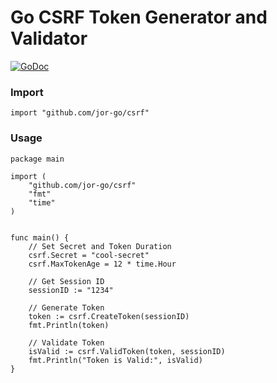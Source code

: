 # Go CSRF Token Generator and Validator 
[![GoDoc](https://godoc.org/github.com/jor-go/csrf?status.svg)](https://godoc.org/github.com/jor-go/csrf)

### Import
``` golang
import "github.com/jor-go/csrf"
```

### Usage
``` golang
package main

import (
	"github.com/jor-go/csrf"
	"fmt"
	"time"
)


func main() {
	// Set Secret and Token Duration
	csrf.Secret = "cool-secret"
	csrf.MaxTokenAge = 12 * time.Hour
	
	// Get Session ID
	sessionID := "1234"

	// Generate Token
	token := csrf.CreateToken(sessionID)
	fmt.Println(token)

	// Validate Token
	isValid := csrf.ValidToken(token, sessionID)
	fmt.Println("Token is Valid:", isValid)
}
```
